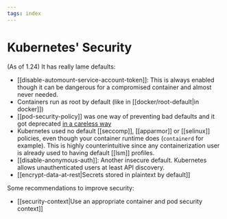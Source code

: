 ```yaml
---
tags: index
---
```


# Kubernetes' Security
(As of 1.24) It has really lame defaults:

* [[disable-automount-service-account-token]]: This is always enabled though it can be dangerous for a compromised container and almost never needed.
* Containers run as root by default (like in [[docker/root-default|in docker]])
* [[pod-security-policy]] was one way of preventing bad defaults and it got deprecated [in a careless way](https://www.macchaffee.com/blog/2022/psp-deprecation/)
* Kubernetes used no default [[seccomp]], [[apparmor]] or [[selinux]] policies, even though your container runtime does (`containerd` for example). This is highly counterintuitive since any containerization user is already used to having default [[lsm]] profiles.
* [[disable-anonymous-auth]]: Another insecure default. Kubernetes allows unauthenticated users at least API discovery.
* [[encrypt-data-at-rest|Secrets stored in plaintext by default]]

Some recommendations to improve security:
* [[security-context|Use an appropriate container and pod security context]]
